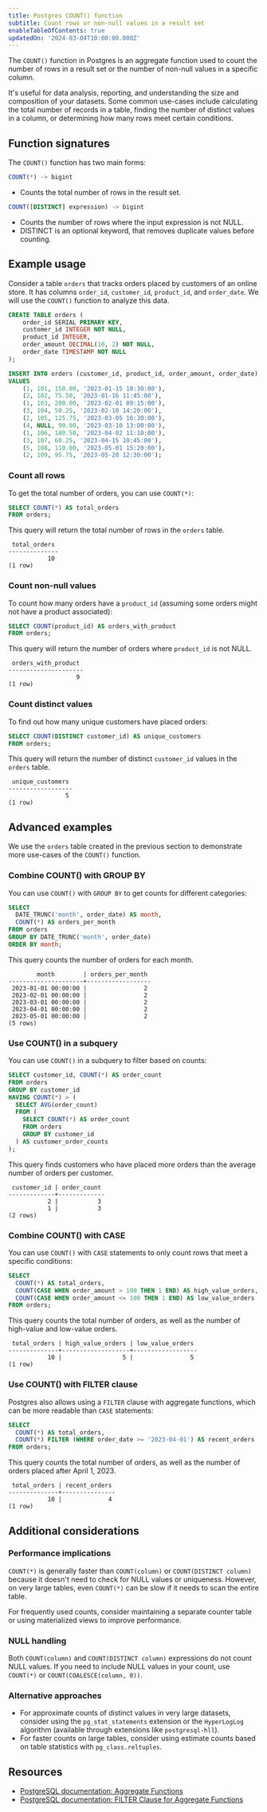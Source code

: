 ```yaml
---
title: Postgres COUNT() function
subtitle: Count rows or non-null values in a result set
enableTableOfContents: true
updatedOn: '2024-03-04T10:00:00.000Z'
---
```


The `COUNT()` function in Postgres is an aggregate function used to count the number of rows in a result set or the number of non-null values in a specific column.

It's useful for data analysis, reporting, and understanding the size and composition of your datasets. Some common use-cases include calculating the total number of records in a table, finding the number of distinct values in a column, or determining how many rows meet certain conditions.

<CTA />

## Function signatures

The `COUNT()` function has two main forms:

```sql
COUNT(*) -> bigint
```

- Counts the total number of rows in the result set.

```sql
COUNT([DISTINCT] expression) -> bigint
```

- Counts the number of rows where the input expression is not NULL.
- DISTINCT is an optional keyword, that removes duplicate values before counting.

## Example usage

Consider a table `orders` that tracks orders placed by customers of an online store. It has columns `order_id`, `customer_id`, `product_id`, and `order_date`. We will use the `COUNT()` function to analyze this data.

```sql
CREATE TABLE orders (
    order_id SERIAL PRIMARY KEY,
    customer_id INTEGER NOT NULL,
    product_id INTEGER,
    order_amount DECIMAL(10, 2) NOT NULL,
    order_date TIMESTAMP NOT NULL
);

INSERT INTO orders (customer_id, product_id, order_amount, order_date)
VALUES
    (1, 101, 150.00, '2023-01-15 10:30:00'),
    (2, 102, 75.50, '2023-01-16 11:45:00'),
    (1, 103, 200.00, '2023-02-01 09:15:00'),
    (3, 104, 50.25, '2023-02-10 14:20:00'),
    (2, 105, 125.75, '2023-03-05 16:30:00'),
    (4, NULL, 90.00, '2023-03-10 13:00:00'),
    (1, 106, 180.50, '2023-04-02 11:10:00'),
    (3, 107, 60.25, '2023-04-15 10:45:00'),
    (5, 108, 110.00, '2023-05-01 15:20:00'),
    (2, 109, 95.75, '2023-05-20 12:30:00');
```

### Count all rows

To get the total number of orders, you can use `COUNT(*)`:

```sql
SELECT COUNT(*) AS total_orders
FROM orders;
```

This query will return the total number of rows in the `orders` table.

```text
 total_orders
--------------
           10
(1 row)
```

### Count non-null values

To count how many orders have a `product_id` (assuming some orders might not have a product associated):

```sql
SELECT COUNT(product_id) AS orders_with_product
FROM orders;
```

This query will return the number of orders where `product_id` is not NULL.

```text
 orders_with_product
---------------------
                   9
(1 row)
```

### Count distinct values

To find out how many unique customers have placed orders:

```sql
SELECT COUNT(DISTINCT customer_id) AS unique_customers
FROM orders;
```

This query will return the number of distinct `customer_id` values in the `orders` table.

```text
 unique_customers
------------------
                5
(1 row)
```

## Advanced examples

We use the `orders` table created in the previous section to demonstrate more use-cases of the `COUNT()` function.

### Combine COUNT() with GROUP BY

You can use `COUNT()` with `GROUP BY` to get counts for different categories:

```sql
SELECT
  DATE_TRUNC('month', order_date) AS month,
  COUNT(*) AS orders_per_month
FROM orders
GROUP BY DATE_TRUNC('month', order_date)
ORDER BY month;
```

This query counts the number of orders for each month.

```text
        month        | orders_per_month
---------------------+------------------
 2023-01-01 00:00:00 |                2
 2023-02-01 00:00:00 |                2
 2023-03-01 00:00:00 |                2
 2023-04-01 00:00:00 |                2
 2023-05-01 00:00:00 |                2
(5 rows)
```

### Use COUNT() in a subquery

You can use `COUNT()` in a subquery to filter based on counts:

```sql
SELECT customer_id, COUNT(*) AS order_count
FROM orders
GROUP BY customer_id
HAVING COUNT(*) > (
  SELECT AVG(order_count)
  FROM (
    SELECT COUNT(*) AS order_count
    FROM orders
    GROUP BY customer_id
  ) AS customer_order_counts
);
```

This query finds customers who have placed more orders than the average number of orders per customer.

```text
 customer_id | order_count
-------------+-------------
           2 |           3
           1 |           3
(2 rows)
```

### Combine COUNT() with CASE

You can use `COUNT()` with `CASE` statements to only count rows that meet a specific conditions:

```sql
SELECT
  COUNT(*) AS total_orders,
  COUNT(CASE WHEN order_amount > 100 THEN 1 END) AS high_value_orders,
  COUNT(CASE WHEN order_amount <= 100 THEN 1 END) AS low_value_orders
FROM orders;
```

This query counts the total number of orders, as well as the number of high-value and low-value orders.

```text
 total_orders | high_value_orders | low_value_orders
--------------+-------------------+------------------
           10 |                 5 |                5
(1 row)
```

### Use COUNT() with FILTER clause

Postgres also allows using a `FILTER` clause with aggregate functions, which can be more readable than `CASE` statements:

```sql
SELECT
  COUNT(*) AS total_orders,
  COUNT(*) FILTER (WHERE order_date >= '2023-04-01') AS recent_orders
FROM orders;
```

This query counts the total number of orders, as well as the number of orders placed after April 1, 2023.

```text
 total_orders | recent_orders
--------------+---------------
           10 |             4
(1 row)
```

## Additional considerations

### Performance implications

`COUNT(*)` is generally faster than `COUNT(column)` or `COUNT(DISTINCT column)` because it doesn't need to check for NULL values or uniqueness. However, on very large tables, even `COUNT(*)` can be slow if it needs to scan the entire table.

For frequently used counts, consider maintaining a separate counter table or using materialized views to improve performance.

### NULL handling

Both `COUNT(column)` and `COUNT(DISTINCT column)` expressions do not count NULL values. If you need to include NULL values in your count, use `COUNT(*)` or `COUNT(COALESCE(column, 0))`.

### Alternative approaches

- For approximate counts of distinct values in very large datasets, consider using the `pg_stat_statements` extension or the `HyperLogLog` algorithm (available through extensions like `postgresql-hll`).
- For faster counts on large tables, consider using estimate counts based on table statistics with `pg_class.reltuples`.

## Resources

- [PostgreSQL documentation: Aggregate Functions](https://www.postgresql.org/docs/current/functions-aggregate.html)
- [PostgreSQL documentation: FILTER Clause for Aggregate Functions](https://www.postgresql.org/docs/current/sql-expressions.html#SYNTAX-AGGREGATES)

